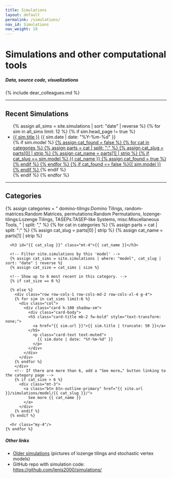 ```yaml
---
title: Simulations
layout: default
permalink: /simulations/
nav_id: Simulations
nav_weight: 19
---
```


<h1 class="my-4">Simulations and other computational tools</h1>
<h5 class="mb-3">Data, source code, visualizations</h5>

{% include dear_colleagues.md %}

<hr class="mb-4"/>

<!-- Container for the entire page content -->
<div class="container mb-5">

  <!-- Show the 10 most recent simulations as a plain list with category tags -->
  <h2 class="mb-3">Recent Simulations</h2>
  <ul class="list-group list-group-flush">
    {% assign all_sims = site.simulations | sort: "date" | reverse %}
    {% for sim in all_sims limit: 12 %}
      <!-- Skip if this is a "category index" post (like the .md for the category) -->
      {% if sim.head_page != true %}
      <li class="list-group-item d-flex justify-content-between align-items-center">
        <div>
          <a href="{{ sim.url }}" class="fw-bold">{{ sim.title }}</a>
          <span class="text-muted ms-2">{{ sim.date | date: "%Y-%m-%d" }}</span>
        </div>
        {% if sim.model %}
          <a href="{{ site.url }}/simulations/model/{{ sim.model }}/" class="btn btn-sm btn-outline-primary">
            {% assign cat_found = false %}
            {% for cat in categories %}
              {% assign parts = cat | split: ":" %}
              {% assign cat_slug = parts[0] | strip %}
              {% assign cat_name = parts[1] | strip %}
              {% if cat_slug == sim.model %}
                {{ cat_name }}
                {% assign cat_found = true %}
              {% endif %}
            {% endfor %}
            {% if cat_found == false %}{{ sim.model }}{% endif %}
          </a>
        {% endif %}
      </li>
      {% endif %}
    {% endfor %}
  </ul>

  <hr class="my-5"/>

  <!-- Categories section -->
  <h2 class="mb-4">Categories</h2>

  <!--
    Define an array of (slug, display name) for each category you want.
    The 'model' in each simulation’s front matter must match these slugs.
  -->
  {% assign categories =
    "
      domino-tilings:Domino Tilings,
      random-matrices:Random Matrices,
      permutations:Random Permutations,
      lozenge-tilings:Lozenge Tilings,
      TASEPs:TASEP-like Systems,
      misc:Miscellaneous Tools,
    " | split: "," %}
    <!-- Loop over each category -->
    {% for cat in categories %}
      {% assign parts = cat | split: ":" %}
      {% assign cat_slug = parts[0] | strip %}
      {% assign cat_name = parts[1] | strip %}

      <h3 id="{{ cat_slug }}" class="mt-4">{{ cat_name }}</h3>

      <!-- Filter site.simulations by this 'model' -->
      {% assign cat_sims = site.simulations | where: "model", cat_slug | sort: "date" | reverse %}
      {% assign cat_size = cat_sims | size %}

      <!-- Show up to 6 most recent in this category. -->
      {% if cat_size == 0 %}

      {% else %}
        <div class="row row-cols-1 row-cols-md-2 row-cols-xl-4 g-4">
        {% for sim in cat_sims limit:6 %}
          <div class="col">
            <div class="card h-100 shadow-sm">
              <div class="card-body">
              <h5 class="card-title mb-2 fw-bold" style="text-transform: none;">
                <a href="{{ sim.url }}">{{ sim.title | truncate: 50 }}</a>
              </h5>
                <p class="card-text text-muted">
                  {{ sim.date | date: "%Y-%m-%d" }}
                </p>
              </div>
            </div>
          </div>
        {% endfor %}
        </div>
        <!-- If there are more than 6, add a "See more…" button linking to the category page -->
        {% if cat_size > 6 %}
          <div class="mt-3">
            <a class="btn btn-outline-primary" href="{{ site.url }}/simulations/model/{{ cat_slug }}/">
              See more {{ cat_name }}
            </a>
          </div>
        {% endif %}
      {% endif %}

      <hr class="my-4"/>
    {% endfor %}

  <!-- Additional helpful links at the bottom -->
  <h5 class="mt-5 mb-3">Other links</h5>
  <ul>
    <li><a href="{{site.url}}/research/gallery/">Older simulations</a> (pictures of lozenge tilings and stochastic vertex models)</li>
    <li>GitHub repo with simulation code:
      <a href="https://github.com/lenis2000/simulations/">
        https://github.com/lenis2000/simulations/
      </a>
    </li>
  </ul>

</div><!-- /.container -->
